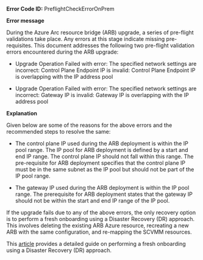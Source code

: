 **Error Code ID:** PreflightCheckErrorOnPrem

**Error message**

 During the Azure Arc resource bridge (ARB) upgrade, a series of pre-flight validations take place. Any errors at this stage indicate missing pre-requisites. This document addresses the following two pre-flight validation errors encountered during the ARB upgrade: 

 - Upgrade Operation Failed with error: The specified network settings are incorrect: Control Plane Endpoint IP is invalid: Control Plane Endpoint IP is overlapping with the IP address pool

 - Upgrade Operation Failed with error: The specified network settings are incorrect: Gateway IP is invalid: Gateway IP is overlapping with the IP address pool

**Explanation**

Given below are some of the reasons for the above errors and the recommended steps to resolve the same:

- The control plane IP used during the ARB deployment is within the IP pool range. The IP pool for ARB deployment is defined by a start and end IP range. The control plane IP should not fall within this range. The pre-requisite for ARB deployment specifies that the control plane IP must be in the same subnet as the IP pool but should not be part of the IP pool range. 

- The gateway IP used during the ARB deployment is within the IP pool range. The prerequisite for ARB deployment states that the gateway IP should not be within the start and end IP range of the IP pool.

If the upgrade fails due to any of the above errors, the only recovery option is to perform a fresh onboarding using a Disaster Recovery (DR) approach. This involves deleting the existing ARB Azure resource, recreating a new ARB with the same configuration, and re-mapping the SCVMM resources.

This [article](https://learn.microsoft.com/en-us/azure/azure-arc/system-center-virtual-machine-manager/disaster-recovery) provides a detailed guide on performing a fresh onboarding using a Disaster Recovery (DR) approach.

